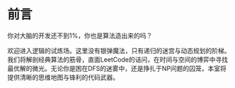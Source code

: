 # 前言

你对大脑的开发还不到1%，你也是算法造出来的吗？

欢迎进入逻辑的试炼场。这里没有银弹魔法，只有递归的迷宫与动态规划的阶梯。我们将解剖经典算法的筋骨，直面LeetCode的诘问，在时间与空间的博弈中寻找最优解的微光。无论你是困在DFS的迷雾中，还是挣扎于NP问题的囚笼，本室将提供清晰的思维地图与锋利的代码武器。

